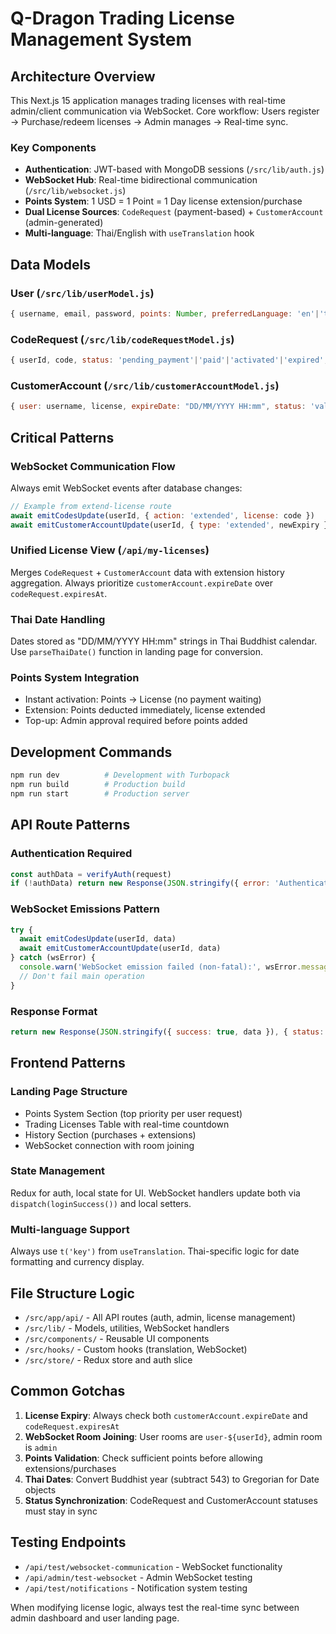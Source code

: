 # Q-Dragon Trading License Management System

## Architecture Overview

This Next.js 15 application manages trading licenses with real-time admin/client communication via WebSocket. Core workflow: Users register → Purchase/redeem licenses → Admin manages → Real-time sync.

### Key Components

- **Authentication**: JWT-based with MongoDB sessions (`/src/lib/auth.js`)
- **WebSocket Hub**: Real-time bidirectional communication (`/src/lib/websocket.js`)
- **Points System**: 1 USD = 1 Point = 1 Day license extension/purchase
- **Dual License Sources**: `CodeRequest` (payment-based) + `CustomerAccount` (admin-generated)
- **Multi-language**: Thai/English with `useTranslation` hook

## Data Models

### User (`/src/lib/userModel.js`)
```js
{ username, email, password, points: Number, preferredLanguage: 'en'|'th' }
```

### CodeRequest (`/src/lib/codeRequestModel.js`)
```js
{ userId, code, status: 'pending_payment'|'paid'|'activated'|'expired', pointsUsed: Number }
```

### CustomerAccount (`/src/lib/customerAccountModel.js`)
```js
{ user: username, license, expireDate: "DD/MM/YYYY HH:mm", status: 'valid'|'expired' }
```

## Critical Patterns

### WebSocket Communication Flow
Always emit WebSocket events after database changes:
```js
// Example from extend-license route
await emitCodesUpdate(userId, { action: 'extended', license: code })
await emitCustomerAccountUpdate(userId, { type: 'extended', newExpiry })
```

### Unified License View (`/api/my-licenses`)
Merges `CodeRequest` + `CustomerAccount` data with extension history aggregation. Always prioritize `customerAccount.expireDate` over `codeRequest.expiresAt`.

### Thai Date Handling
Dates stored as "DD/MM/YYYY HH:mm" strings in Thai Buddhist calendar. Use `parseThaiDate()` function in landing page for conversion.

### Points System Integration
- Instant activation: Points → License (no payment waiting)
- Extension: Points deducted immediately, license extended
- Top-up: Admin approval required before points added

## Development Commands

```bash
npm run dev          # Development with Turbopack
npm run build        # Production build
npm run start        # Production server
```

## API Route Patterns

### Authentication Required
```js
const authData = verifyAuth(request)
if (!authData) return new Response(JSON.stringify({ error: 'Authentication required' }), { status: 401 })
```

### WebSocket Emissions Pattern
```js
try {
  await emitCodesUpdate(userId, data)
  await emitCustomerAccountUpdate(userId, data)
} catch (wsError) {
  console.warn('WebSocket emission failed (non-fatal):', wsError.message)
  // Don't fail main operation
}
```

### Response Format
```js
return new Response(JSON.stringify({ success: true, data }), { status: 200 })
```

## Frontend Patterns

### Landing Page Structure
- Points System Section (top priority per user request)
- Trading Licenses Table with real-time countdown
- History Section (purchases + extensions)
- WebSocket connection with room joining

### State Management
Redux for auth, local state for UI. WebSocket handlers update both via `dispatch(loginSuccess())` and local setters.

### Multi-language Support
Always use `t('key')` from `useTranslation`. Thai-specific logic for date formatting and currency display.

## File Structure Logic

- `/src/app/api/` - All API routes (auth, admin, license management)
- `/src/lib/` - Models, utilities, WebSocket handlers
- `/src/components/` - Reusable UI components
- `/src/hooks/` - Custom hooks (translation, WebSocket)
- `/src/store/` - Redux store and auth slice

## Common Gotchas

1. **License Expiry**: Always check both `customerAccount.expireDate` and `codeRequest.expiresAt`
2. **WebSocket Room Joining**: User rooms are `user-${userId}`, admin room is `admin`
3. **Points Validation**: Check sufficient points before allowing extensions/purchases
4. **Thai Dates**: Convert Buddhist year (subtract 543) to Gregorian for Date objects
5. **Status Synchronization**: CodeRequest and CustomerAccount statuses must stay in sync

## Testing Endpoints

- `/api/test/websocket-communication` - WebSocket functionality
- `/api/admin/test-websocket` - Admin WebSocket testing
- `/api/test/notifications` - Notification system testing

When modifying license logic, always test the real-time sync between admin dashboard and user landing page.
